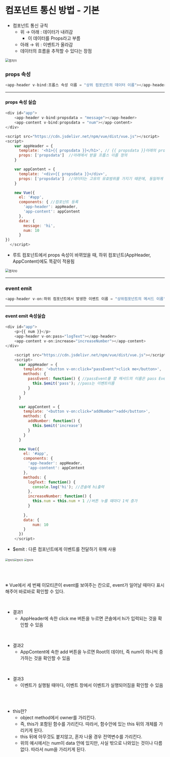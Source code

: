 # 컴포넌트 통신 방법 - 기본

+ 컴포넌트 통신 규칙
  + 위 → 아래 : 데이터가 내려감
    + 이 데이터를 Props라고 부름
  + 아래 → 위 : 이벤트가 올라감
  + 데이터의 흐름을 추적할 수 있다는 장점



<img src="./캡처11.PNG" alt="캡처11" style="zoom:67%;" />



### props 속성

```javascript
<app-header v-bind:프롭스 속성 이름 = "상위 컴포넌트의 데이터 이름"></app-header>
```



-----



#### props 속성 실습

```javascript
<div id="app">
    <app-header v-bind:propsdata = "message"></app-header>	
    <app-content v-bind:propsdata = "num"></app-content>
</div>

<script src="https://cdn.jsdelivr.net/npm/vue/dist/vue.js"></script>
<script>
    var appHeader = {
      template: '<h1>{{ propsdata }}</h1>',	// {{ propsdata }}아래의 propsdata의 속성/값이 무엇이 되든 간에 반영되도록 함
      props: ['propsdata']	//아래에서 받을 프롭스 이름 정의
    }

    var appContent = {
      template: '<div>{{ propsdata }}</div>',
      props: ['propsdata']	//데이터는 고유의 유효범위를 가지기 때문에, 동일하게 써도 무관 / 위의 propsdata와 구분됨
    }

    new Vue({
      el: '#app',
      components: { //컴포넌트 등록
        'app-header': appHeader,
        'app-content': appContent
      },
      data: {
        message: 'hi',
        num: 10
      }
})
  </script>
```



+ 루트 컴포넌트에서 props 속성이 바뀌었을 때, 하위 컴포넌트(AppHeader, AppContent)에도 똑같이 적용됨



<img src="./캡처10.PNG" alt="캡처10" style="zoom:67%;" />



-----



### event emit

```javascript
<app-header v-on:하위 컴포넌트에서 발생한 이벤트 이름 = "상위컴포넌트의 메서드 이름"></app-header>
```

-----



#### event emit 속성실습

```javascript
<div id="app">
    <p>{{ num }}</p> 
    <app-header v-on:pass="logText"></app-header>
    <app-content v-on:increase="increaseNumber"></app-content>
</div>

    <script src="https://cdn.jsdelivr.net/npm/vue/dist/vue.js"></script>
    <script>
      var appHeader = {
        template: '<button v-on:click="passEvent">click me</button>',
        methods: {
          passEvent: function() { //passEvent를 할 메서드의 이름은 pass Event라는 것
            this.$emit('pass'); //pass는 이벤트이름
          }
        }
      }

      var appContent = {
        template: '<button v-on:click="addNumber">add</button>',
        methods: {
          addNumber: function() {
            this.$emit('increase')
          }
        }
      }

      new Vue({
        el: '#app',
        components: {
          'app-header': appHeader,
          'app-content': appContent
        },
        methods: {
          logText: function() {
            console.log('hi'); //콘솔에 hi출력
          },
          increaseNumber: function() {
            this.num = this.num + 1 //버튼 누를 때마다 1씩 증가
          }
          
        },
        data: {
            num: 10
        }
      })  
    </script>
```



+ $emit : 다른 컴포넌트에게 이벤트를 전달하기 위해 사용



<img src="./캡처12.PNG" alt="캡처12" style="zoom: 50%;" /><img src="./캡처13.PNG" alt="캡처13" style="zoom: 50%;" /> <img src="./캡처14.PNG" alt="캡처14" style="zoom: 50%;" />

<br><br>

※ Vue에서 세 번째 이모티콘이 event를 보여주는 칸으로, event가 일어날 때마다 표시해주어 바로바로 확인할 수 있다.

<br>

+ 결과1
  + AppHeader에 속한 click me 버튼을 누르면 콘솔에서 hi가 입력되는 것을 확인할 수 있음

<br>

+ 결과2
  + AppContent에 속한 add 버튼을 누르면 Root의 데이터, 즉 num이 하나씩 증가하는 것을 확인할 수 있음

<br>

+ 결과3
  + 이벤트가 실행될 때마다, 이벤트 창에서 이벤트가 실행되어짐을 확인할 수 있음

<br><br>

+ this란?
  + object method에서 owner를 가리킨다.
  + 즉, this가 포함된 함수를 가리킨다. 따라서, 함수안에 있는 this 뒤의 개체를 가리키게 된다.
  + this 뒤에 아무것도 붙지않고, 혼자 나올 경우 전역변수를 가리킨다.
  + 위의 예시에서는 num이 data 안에 있지만, 사실 밖으로 나와있는 것이나 다름 없다. 따라서 num을 가리키게 된다.

